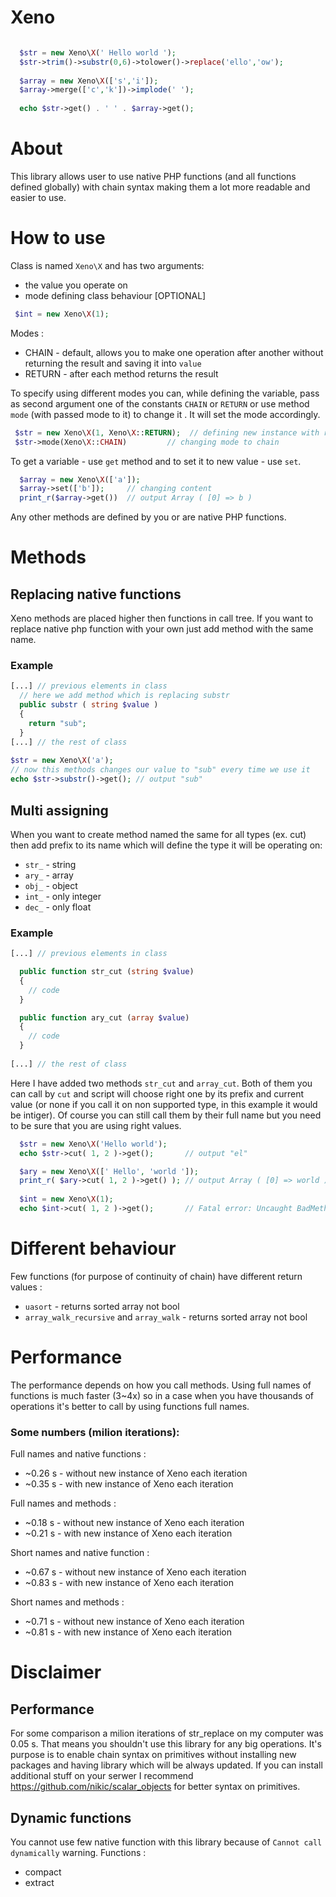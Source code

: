 # Xeno

```php

  $str = new Xeno\X(' Hello world ');
  $str->trim()->substr(0,6)->tolower()->replace('ello','ow');
  
  $array = new Xeno\X(['s','i']);
  $array->merge(['c','k'])->implode(' ');
  
  echo $str->get() . ' ' . $array->get();

```
# About

This library allows user to use native PHP functions (and all functions defined globally) with chain syntax making them a lot more readable and easier to use.

# How to use

Class is named `Xeno\X` and has two arguments: 
 - the value you operate on
 - mode defining class behaviour [OPTIONAL]
```php
 $int = new Xeno\X(1);
```
Modes :
 - CHAIN - default, allows you to make one operation after another without returning the result and saving it into `value`
 - RETURN - after each method returns the result
 
To specify using different modes you can, while defining the variable, pass as second argument one of the constants `CHAIN` or `RETURN` or use method `mode` (with passed mode to it) to change it . It will set the mode accordingly.
```php
 $str = new Xeno\X(1, Xeno\X::RETURN);  // defining new instance with return mode 
 $str->mode(Xeno\X::CHAIN)         // changing mode to chain
```
To get a variable - use `get` method and to set it to new value - use `set`. 
```php
  $array = new Xeno\X(['a']);
  $array->set(['b']);     // changing content
  print_r($array->get())  // output Array ( [0] => b ) 
```
Any other methods are defined by you or are native PHP functions.

# Methods

## Replacing native functions

Xeno methods are placed higher then functions in call tree. If you want to replace native php function with your own just add method with the same name. 

### Example
```php 
[...] // previous elements in class
  // here we add method which is replacing substr
  public substr ( string $value )
  {
    return "sub";
  }
[...] // the rest of class
 
$str = new Xeno\X('a');
// now this methods changes our value to "sub" every time we use it
echo $str->substr()->get(); // output "sub"

```

## Multi assigning

When you want to create method named the same for all types (ex. cut) then add prefix to its name which will define the type it will be operating on:
 - `str_` - string
 - `ary_` - array
 - `obj_` - object
 - `int_` - only integer
 - `dec_` - only float

### Example

```php
[...] // previous elements in class

  public function str_cut (string $value)
  {
    // code
  }

  public function ary_cut (array $value)
  {
    // code
  }
  
[...] // the rest of class
```

Here I have added two methods `str_cut` and `array_cut`. Both of them you can call by `cut` and script will choose right one by its prefix and current value (or none if you call it on non supported type, in this example it would be intiger). Of course you can still call them by their full name but you need to be sure that you are using right values.

```php
  $str = new Xeno\X('Hello world');
  echo $str->cut( 1, 2 )->get();       // output "el"

  $ary = new Xeno\X([' Hello', 'world ']);
  print_r( $ary->cut( 1, 2 )->get() ); // output Array ( [0] => world ) 
  
  $int = new Xeno\X(1);
  echo $int->cut( 1, 2 )->get();       // Fatal error: Uncaught BadMethodCallException: cut
```
# Different behaviour

Few functions (for purpose of continuity of chain) have different return values :
 - `uasort` - returns sorted array not bool
 - `array_walk_recursive` and `array_walk` - returns sorted array not bool

# Performance

The performance depends on how you call methods. Using full names of functions is much faster (3~4x) so in a case when you have thousands of operations it's better to call by using functions full names.

### Some numbers (milion iterations):

Full names and native functions :
 - ~0.26 s - without new instance of Xeno each iteration
 - ~0.35 s - with new instance of Xeno each iteration

Full names and methods :
  - ~0.18 s - without new instance of Xeno each iteration
  - ~0.21 s - with new instance of Xeno each iteration

Short names and native function :
 - ~0.67 s - without new instance of Xeno each iteration
 - ~0.83 s - with new instance of Xeno each iteration

Short names and methods :
 - ~0.71 s - without new instance of Xeno each iteration
 - ~0.81 s - with new instance of Xeno each iteration

# Disclaimer

## Performance

For some comparison a milion iterations of str_replace on my computer was 0.05 s. That means you shouldn't use this library for any big operations. It's purpose is to enable chain syntax on primitives without installing new packages and having library which will be always updated. If you can install additional stuff on your serwer I recommend https://github.com/nikic/scalar_objects for better syntax on primitives.

## Dynamic functions

You cannot use few native function with this library because of `Cannot call dynamically` warning. Functions :
 - compact
 - extract
